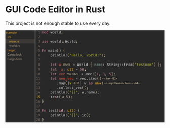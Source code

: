 # GUI Code Editor in Rust

This project is not enough stable to use every day.

![screenshot](screenshot.png)